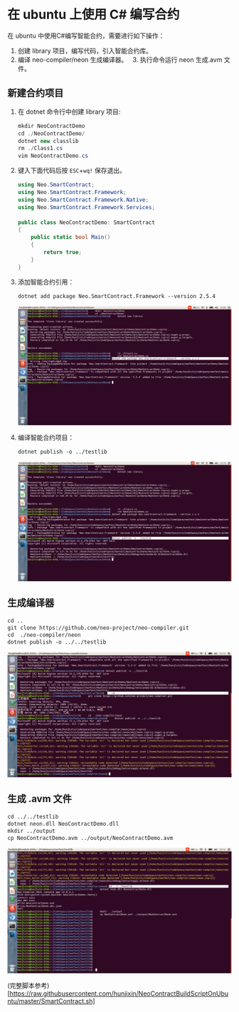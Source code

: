 # 在 ubuntu 上使用 C# 编写合约

在 ubuntu 中使用C#编写智能合约，需要进行如下操作：

   1. 创建 library 项目，编写代码，引入智能合约库。
   2. 编译 neo-compiler/neon 生成编译器。
   3. 执行命令运行 neon 生成.avm 文件。

## 新建合约项目

1. 在 dotnet 命令行中创建 library 项目:

   ```c#
   mkdir NeoContractDemo
   cd ./NeoContractDemo/
   dotnet new classlib
   rm ./Class1.cs
   vim NeoContractDemo.cs
   ```

2. 键入下面代码后按 `ESC`+`wq!` 保存退出。

   ```c#
   using Neo.SmartContract;
   using Neo.SmartContract.Framework;
   using Neo.SmartContract.Framework.Native;
   using Neo.SmartContract.Framework.Services;
   
   public class NeoContractDemo: SmartContract
   {
       public static bool Main()
       {
           return true;
       }
   }
   ```

3. 添加智能合约引用：

   ```
   dotnet add package Neo.SmartContract.Framework --version 2.5.4
   ```

   ![](../../assets/neo_addpackage.png)

4. 编译智能合约项目：

   ```
   dotnet publish -o ../testlib
   ```

   ![](../../assets/build_neo_contract_project.png)

## 生成编译器

    cd ..
    git clone https://github.com/neo-project/neo-compiler.git
    cd  ./neo-compiler/neon
    dotnet publish -o ../../testlib

![](../../assets/build_neo_neoa.png)

## 生成 .avm 文件

    cd ../../testlib
    dotnet neon.dll NeoContractDemo.dll
    mkdir ../output
    cp NeoContractDemo.avm ../output/NeoContractDemo.avm

![](../../assets/neo_contract_build_avm.png)

(完整脚本参考)[https://raw.githubusercontent.com/hunjixin/NeoContractBuildScriptOnUbuntu/master/SmartContract.sh]
